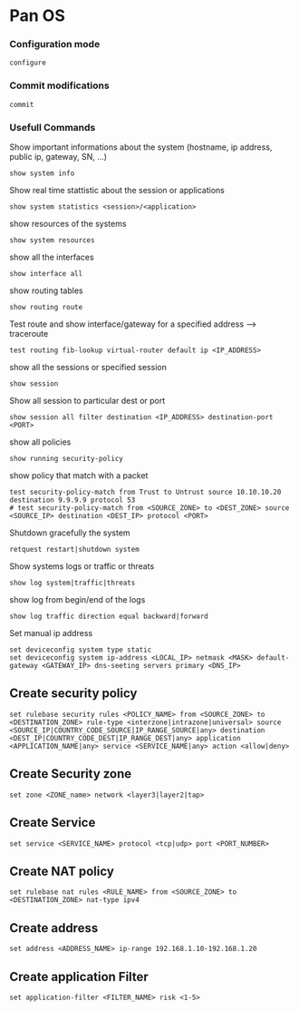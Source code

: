 # Pan OS 

### Configuration mode 
```
configure
```

### Commit modifications 
```
commit
```

### Usefull Commands 

Show important informations about the system (hostname, ip address, public ip, gateway, SN, ...)
```
show system info
```

Show real time stattistic about the session or applications 
``` 
show system statistics <session>/<application>
```

show resources of the systems 
```
show system resources 
```

show all the interfaces 
```
show interface all
```

show routing tables 
```
show routing route
```

Test route and show interface/gateway for a specified address --> traceroute
```
test routing fib-lookup virtual-router default ip <IP_ADDRESS>
```

show all the sessions or specified session
```
show session
```

Show all session to particular dest or port 
```
show session all filter destination <IP_ADDRESS> destination-port <PORT>
```

show all policies 
```
show running security-policy
```

show policy that match with a packet 
```
test security-policy-match from Trust to Untrust source 10.10.10.20 destination 9.9.9.9 protocol 53 
# test security-policy-match from <SOURCE_ZONE> to <DEST_ZONE> source <SOURCE_IP> destination <DEST_IP> protocol <PORT> 
```

Shutdown gracefully the system
```
retquest restart|shutdown system  
```

Show systems logs or traffic or threats 
```
show log system|traffic|threats
```

show log from begin/end of the logs 
```
show log traffic direction equal backward|forward 
```

Set manual ip address 
``` 
set deviceconfig system type static
set deviceconfig system ip-address <LOCAL_IP> netmask <MASK> default-gateway <GATEWAY_IP> dns-seeting servers primary <DNS_IP>
```

## Create security policy 
```
set rulebase security rules <POLICY_NAME> from <SOURCE_ZONE> to <DESTINATION_ZONE> rule-type <interzone|intrazone|universal> source <SOURCE_IP|COUNTRY_CODE_SOURCE|IP_RANGE_SOURCE|any> destination <DEST_IP|COUNTRY_CODE_DEST|IP_RANGE_DEST|any> application <APPLICATION_NAME|any> service <SERVICE_NAME|any> action <allow|deny>
```

## Create Security zone 
```
set zone <ZONE_name> network <layer3|layer2|tap>
```

## Create Service 
```
set service <SERVICE_NAME> protocol <tcp|udp> port <PORT_NUMBER>
```

## Create NAT policy 
```
set rulebase nat rules <RULE_NAME> from <SOURCE_ZONE> to <DESTINATION_ZONE> nat-type ipv4 
```

## Create address 
```
set address <ADDRESS_NAME> ip-range 192.168.1.10-192.168.1.20
```

## Create application Filter 
```
set application-filter <FILTER_NAME> risk <1-5>
```